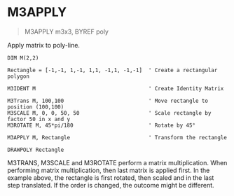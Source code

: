 # M3APPLY

> M3APPLY m3x3, BYREF poly

Apply matrix to poly-line.

```
DIM M(2,2)

Rectangle = [-1,-1, 1,-1, 1,1, -1,1, -1,-1]  ' Create a rectangular polygon

M3IDENT M                                    ' Create Identity Matrix

M3Trans M, 100,100                           ' Move rectangle to position (100,100) 
M3SCALE M, 0, 0, 50, 50                      ' Scale rectangle by factor 50 in x and y
M3ROTATE M, 45*pi/180                        ' Rotate by 45°

M3APPLY M, Rectangle                         ' Transform the rectangle

DRAWPOLY Rectangle
```

M3TRANS, M3SCALE and M3ROTATE perform a matrix multiplication. When performing matrix multiplication, then last matrix is applied first.
In the example above, the rectangle is first rotated, then scaled and in the last step translated. If the order is changed, the outcome might
be different.
